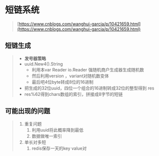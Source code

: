 # 短链系统

> [https://www.cnblogs.com/wanghui-garcia/p/10421659.html](https://www.cnblogs.com/wanghui-garcia/p/10421659.html)

## 短链生成

> * **发号器策略**
> * uuid.New4\(\).String
>   * 利用本var Reader io.Reader 强随机商户生成器生成随机数
>   * 然后利用version  ，variant对随机数变体
>   * 最后吧4位byte转成8位的16进制
> * 把生成的32位uuid，四位一个组合的16进制转成32位的整型得到 res
> * res%62得到chars数组的索引，拼接成8字节的短链

## 可能出现的问题

> 1. 重复问题
>    1. 利用uuid将此概率降到最低
>    2. 数据做唯一索引
> 2. 单长对多短
>    1. redis保存一天的key value对



